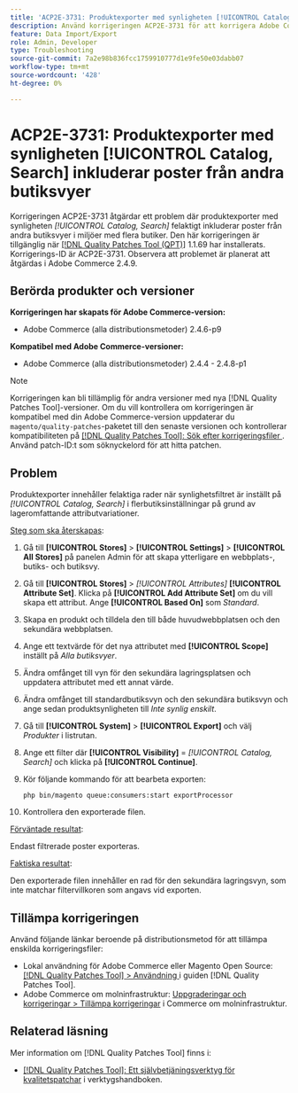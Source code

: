 ```yaml
---
title: 'ACP2E-3731: Produktexporter med synligheten [!UICONTROL Catalog, Search] inkluderar poster från andra butiksvyer'
description: Använd korrigeringen ACP2E-3731 för att korrigera Adobe Commerce där produktexporter med synlighetsfiltret inställt på [!UICONTROL Catalog, Search] innehåller felaktiga rader i flerbutiksinställningar på grund av lageromfattande attributvariationer.
feature: Data Import/Export
role: Admin, Developer
type: Troubleshooting
source-git-commit: 7a2e98b836fcc1759910777d1e9fe50e03dabb07
workflow-type: tm+mt
source-wordcount: '428'
ht-degree: 0%

---
```



# ACP2E-3731: Produktexporter med synligheten [!UICONTROL Catalog, Search] inkluderar poster från andra butiksvyer

Korrigeringen ACP2E-3731 åtgärdar ett problem där produktexporter med synligheten *[!UICONTROL Catalog, Search]* felaktigt inkluderar poster från andra butiksvyer i miljöer med flera butiker. Den här korrigeringen är tillgänglig när [[!DNL Quality Patches Tool (QPT)]](/help/tools/quality-patches-tool/quality-patches-tool-to-self-serve-quality-patches.md) 1.1.69 har installerats. Korrigerings-ID är ACP2E-3731. Observera att problemet är planerat att åtgärdas i Adobe Commerce 2.4.9.

## Berörda produkter och versioner

**Korrigeringen har skapats för Adobe Commerce-version:**

* Adobe Commerce (alla distributionsmetoder) 2.4.6-p9

**Kompatibel med Adobe Commerce-versioner:**

* Adobe Commerce (alla distributionsmetoder) 2.4.4 - 2.4.8-p1

>[!NOTE]
>
>Korrigeringen kan bli tillämplig för andra versioner med nya [!DNL Quality Patches Tool]-versioner. Om du vill kontrollera om korrigeringen är kompatibel med din Adobe Commerce-version uppdaterar du `magento/quality-patches`-paketet till den senaste versionen och kontrollerar kompatibiliteten på [[!DNL Quality Patches Tool]: Sök efter korrigeringsfiler ](https://experienceleague.adobe.com/tools/commerce-quality-patches/index.html). Använd patch-ID:t som söknyckelord för att hitta patchen.

## Problem

Produktexporter innehåller felaktiga rader när synlighetsfiltret är inställt på *[!UICONTROL Catalog, Search]* i flerbutiksinställningar på grund av lageromfattande attributvariationer.

<u>Steg som ska återskapas</u>:

1. Gå till **[!UICONTROL Stores]** > **[!UICONTROL Settings]** > **[!UICONTROL All Stores]** på panelen Admin för att skapa ytterligare en webbplats-, butiks- och butiksvy.
1. Gå till **[!UICONTROL Stores]** > *[!UICONTROL Attributes]* **[!UICONTROL Attribute Set]**. Klicka på **[!UICONTROL Add Attribute Set]** om du vill skapa ett attribut. Ange **[!UICONTROL Based On]** som *Standard*.
1. Skapa en produkt och tilldela den till både huvudwebbplatsen och den sekundära webbplatsen.
1. Ange ett textvärde för det nya attributet med **[!UICONTROL Scope]** inställt på *Alla butiksvyer*.
1. Ändra omfånget till vyn för den sekundära lagringsplatsen och uppdatera attributet med ett annat värde.
1. Ändra omfånget till standardbutiksvyn och den sekundära butiksvyn och ange sedan produktsynligheten till *Inte synlig enskilt*.
1. Gå till **[!UICONTROL System]** > **[!UICONTROL Export]** och välj *Produkter* i listrutan.
1. Ange ett filter där **[!UICONTROL Visibility]** = *[!UICONTROL Catalog, Search]* och klicka på **[!UICONTROL Continue]**.
1. Kör följande kommando för att bearbeta exporten:

   ```
   php bin/magento queue:consumers:start exportProcessor
   ```

1. Kontrollera den exporterade filen.

<u>Förväntade resultat</u>:

Endast filtrerade poster exporteras.

<u>Faktiska resultat</u>:

Den exporterade filen innehåller en rad för den sekundära lagringsvyn, som inte matchar filtervillkoren som angavs vid exporten.

## Tillämpa korrigeringen

Använd följande länkar beroende på distributionsmetod för att tillämpa enskilda korrigeringsfiler:

* Lokal användning för Adobe Commerce eller Magento Open Source: [[!DNL Quality Patches Tool] > Användning ](/help/tools/quality-patches-tool/usage.md) i guiden [!DNL Quality Patches Tool].
* Adobe Commerce om molninfrastruktur: [Uppgraderingar och korrigeringar > Tillämpa korrigeringar](https://experienceleague.adobe.com/docs/commerce-cloud-service/user-guide/develop/upgrade/apply-patches.html) i Commerce om molninfrastruktur.

## Relaterad läsning

Mer information om [!DNL Quality Patches Tool] finns i:

* [[!DNL Quality Patches Tool]: Ett självbetjäningsverktyg för kvalitetspatchar](/help/tools/quality-patches-tool/quality-patches-tool-to-self-serve-quality-patches.md) i verktygshandboken.
